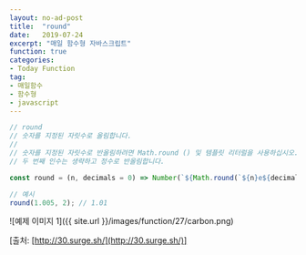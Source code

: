 ```yaml
---
layout: no-ad-post
title:  "round"
date:   2019-07-24
excerpt: "매일 함수형 자바스크립트"
function: true
categories:
- Today Function
tag:
- 매일함수
- 함수형
- javascript
---
```


```javascript
// round
// 숫자를 지정된 자릿수로 올림합니다.
// 
// 숫자를 지정된 자릿수로 반올림하려면 Math.round () 및 템플릿 리터럴을 사용하십시오.
// 두 번째 인수는 생략하고 정수로 반올림합니다.

const round = (n, decimals = 0) => Number(`${Math.round(`${n}e${decimals}`)}e-${decimals}`);

// 예시
round(1.005, 2); // 1.01
```

![예제 이미지 1]({{ site.url }}/images/function/27/carbon.png)

[출처: [http://30.surge.sh/](http://30.surge.sh/)]
